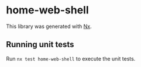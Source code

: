 # home-web-shell

This library was generated with [Nx](https://nx.dev).

## Running unit tests

Run `nx test home-web-shell` to execute the unit tests.

